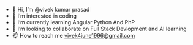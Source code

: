 - 👋 Hi, I’m @vivek kumar prasad
- 👀 I’m interested in coding
- 🌱 I’m currently learning Angular Python And PhP
- 💞️ I’m looking to collaborate on Full Stack Devlopment and AI learning
- 📫 How to reach me vivek4june1996@gmail.com

<!---
vikgame/vikgame is a ✨ special ✨ repository because its `README.md` (this file) appears on your GitHub profile.
You can click the Preview link to take a look at your changes.
--->
